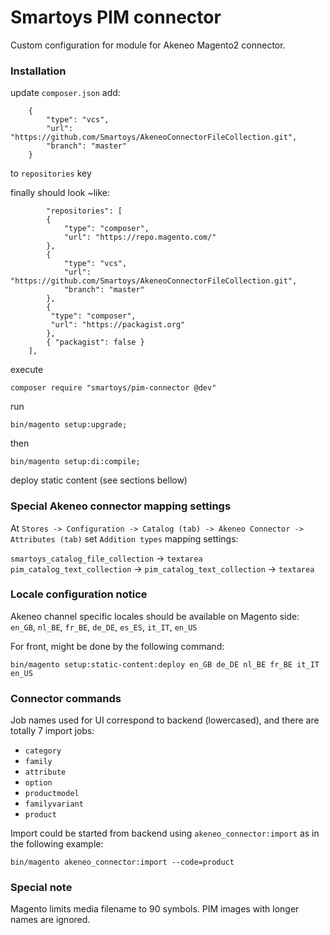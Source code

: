 # Smartoys PIM connector

Custom configuration for module for Akeneo Magento2 connector.

### Installation

update `composer.json` add:

```
    {
        "type": "vcs",
        "url": "https://github.com/Smartoys/AkeneoConnectorFileCollection.git",
        "branch": "master"
    }
```

to `repositories` key

finally should look ~like:

```
        "repositories": [
        {
            "type": "composer",
            "url": "https://repo.magento.com/"
        },
        {
            "type": "vcs",
            "url": "https://github.com/Smartoys/AkeneoConnectorFileCollection.git",
            "branch": "master"
        },
        {
         "type": "composer", 
         "url": "https://packagist.org"
        },
        { "packagist": false }
    ],
```

execute 

```composer require "smartoys/pim-connector @dev"```

run

```bin/magento setup:upgrade;```

then

```bin/magento setup:di:compile;```

deploy static content (see sections bellow)

### Special Akeneo connector mapping settings

At `Stores -> Configuration -> Catalog (tab) -> Akeneo Connector -> Attributes (tab)` set `Addition types` mapping settings:

`smartoys_catalog_file_collection` -> `textarea`
`pim_catalog_text_collection` -> `pim_catalog_text_collection` -> `textarea`

### Locale configuration notice

Akeneo channel specific locales should be available on Magento side: `en_GB`, `nl_BE`, `fr_BE`, `de_DE`, `es_ES`, `it_IT`, `en_US`

For front, might be done by the following command:

`bin/magento setup:static-content:deploy en_GB de_DE nl_BE fr_BE it_IT en_US`

### Connector commands

Job names used for UI correspond to backend (lowercased), and there are totally 7 import jobs:

* `category`
* `family`
* `attribute`
* `option`
* `productmodel`
* `familyvariant`
* `product`

Import could be started from backend using `akeneo_connector:import` as in the following example:

`bin/magento akeneo_connector:import --code=product`

### Special note

Magento limits media filename to 90 symbols. PIM images with longer names are ignored.
